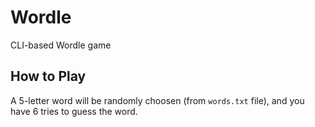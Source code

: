 # Wordle

CLI-based Wordle game

## How to Play

A 5-letter word will be randomly choosen (from `words.txt` file), and you have 6 tries to guess the word.
